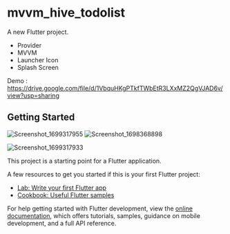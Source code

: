 # mvvm_hive_todolist

A new Flutter project.
- Provider
- MVVM
- Launcher Icon
- Splash Screen
  
Demo :
https://drive.google.com/file/d/1VbquHKgPTkfTWbEtR3LXxMZ2QgVJAD6v/view?usp=sharing
## Getting Started

![Screenshot_1699317955](https://github.com/eman55555/Provider-Todo-List/assets/45310369/2338ede2-fb2e-4ef8-83e2-044c0a4408f7)
![Screenshot_1698368898](https://github.com/eman55555/Provider-Todo-List/assets/45310369/9699f2a4-7b5e-4942-a2b4-2e0a950f2b12)


![Screenshot_1699317933](https://github.com/eman55555/Provider-Todo-List/assets/45310369/3d986258-28f6-434f-86df-6a7209f568cd)

This project is a starting point for a Flutter application.


A few resources to get you started if this is your first Flutter project:

- [Lab: Write your first Flutter app](https://docs.flutter.dev/get-started/codelab)
- [Cookbook: Useful Flutter samples](https://docs.flutter.dev/cookbook)

For help getting started with Flutter development, view the
[online documentation](https://docs.flutter.dev/), which offers tutorials,
samples, guidance on mobile development, and a full API reference.
